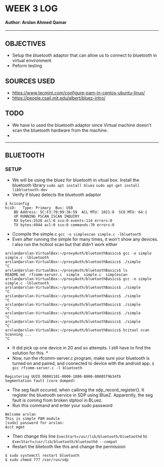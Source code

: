 # WEEK 3 LOG
#### Author: Arslan Ahmed Qamar

---

## OBJECTIVES
* Setup the bluetooth adaptor that can allow us to connect to bluetooth in virtual environment
* Peform testing 

## SOURCES USED 
* https://www.tecmint.com/configure-pam-in-centos-ubuntu-linux/
* https://people.csail.mit.edu/albert/bluez-intro/

## TODO
* We have to used the bluetooth adaptor since Virtual machine doesn't scan the bluetooth hardware from the machine. 
* 

---

## BLUETOOTH
### SETUP
* We will be using the bluez for bluetooth in vitual box. Install the bluetooth library
`sudo apt install bluez`
`sudo apt-get install libbluetooth-dev`
* Verify if bluez detects the bluetooth adaptor 
```
$ hciconfig
hci0:	Type: Primary  Bus: USB
	BD Address: 5C:F3:70:99:36:59  ACL MTU: 1021:8  SCO MTU: 64:1
	UP RUNNING PSCAN ISCAN INQUIRY 
	RX bytes:2528 acl:0 sco:0 events:114 errors:0
	TX bytes:4944 acl:0 sco:0 commands:70 errors:0
```
* Ccompile the simple.c
`gcc -o simplescan simple.c -lbluetooth`
* Even after running the simple for many times, it won't show any devices. I also run the hcitool scan but that didn't work either 
```
arslan@arslan-VirtualBox:~/proxyAuth/bluetoothBasics$ gcc -o simple simple.c -lbluetooth
arslan@arslan-VirtualBox:~/proxyAuth/bluetoothBasics$ ./simple
^C
arslan@arslan-VirtualBox:~/proxyAuth/bluetoothBasics$ ls
README.md  rfcomm-server.c  simple  simple.c  simplescan
arslan@arslan-VirtualBox:~/proxyAuth/bluetoothBasics$ gcc -o simple simple.c -lbluetooth
arslan@arslan-VirtualBox:~/proxyAuth/bluetoothBasics$ ./simple
^C
arslan@arslan-VirtualBox:~/proxyAuth/bluetoothBasics$ ./simple
^C
arslan@arslan-VirtualBox:~/proxyAuth/bluetoothBasics$ ./simple
^C  
arslan@arslan-VirtualBox:~/proxyAuth/bluetoothBasics$ ./simple
^C
arslan@arslan-VirtualBox:~/proxyAuth/bluetoothBasics$ ./simple
^C
arslan@arslan-VirtualBox:~/proxyAuth/bluetoothBasics$ hcitool scan
Scanning ...
^C
```
* It did pick up one device in 20 and so attempts. I still have to find the solution for this. *
* Now, run the rfcomm-server.c program, make sure your bluetooth is turned on and paired, and coonected to device with the android app. 
`$ gcc rfcomm-server.c -l bluetooth`
```$ ./a.out 
Registering UUID 00001101-0000-1000-8000-00805f9b34fb
Segmentation fault (core dumped)
```
* The seg fault occured, when callinng the sdp_record_register(). It register the bluetooth service in SDP using BlueZ. Apparently, the seg fault is coming from broken stptool in BLuez. 
* Run this command and enter your sudo password 
```$ sudo vim /etc/systemd/system/dbus-org.bluez.service
Welcome arslan
This is simple PAM module
[sudo] password for arslan: 
Acct mgmt
```
* Then change this line `ExecStart=/usr/lib/bluetooth/bluetoothd` to `ExecStart=/usr/lib/bluetooth/bluetoothd --compat`
* Restart the blietooth like this and change the permission
```$ sudo systemctl daemon-reload
$ sudo systemctl restart bluetooth
$ sudo chmod 777 /var/run/sdp
```




